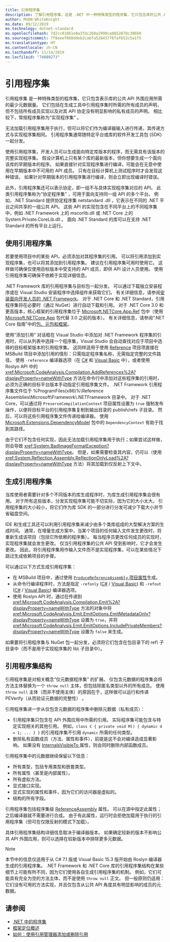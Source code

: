 ```yaml
---
title: 引用程序集
description: 了解引用程序集，这是 .NET 中一种特殊类型的程序集，它只包含库的公共 API 外围应用
author: MSDN-WhiteKnight
ms.date: 09/12/2019
ms.technology: dotnet-standard
ms.openlocfilehash: 7d2cc01861e8a3fdc260a2990ca0652878c386b0
ms.sourcegitcommit: 7f8eeef060ddeb2cabfa52843776faf652c5a1f5
ms.translationtype: HT
ms.contentlocale: zh-CN
ms.lasthandoff: 11/14/2019
ms.locfileid: "74089273"
---
```

# <a name="reference-assemblies"></a>引用程序集

引用程序集  是一种特殊类型的程序集，它只包含表示库的公共 API 外围应用所需的最少元数据量。 它们包括在生成工具中引用程序集时所需的所有成员的声明，但不包括所有成员实现以及对其 API 协定没有明显影响的私有成员的声明。 相比较下，常规程序集称为“实现程序集”  。

无法加载引用程序集用于执行，但可以将它们作为编译器输入进行传递，其传递方式与实现程序集相同。 引用程序集通常随特定平台或库的软件开发工具包 (SDK) 一起分发。

使用引用程序集，开发人员可以生成面向特定库版本的程序，而无需具有该版本的完整实现程序集。 假设计算机上只有某个库的最新版本，但你想要生成一个面向该库的早期版本的程序。 如果直接针对实现程序集进行编译，可能会在无意中使用在早期版本中不可用的 API 成员。 只有在目标计算机上测试程序时才会发现这种错误。 如果针对早期版本的引用程序集进行编译，则会立即出现编译时错误。

此外，引用程序集还可以表示协定，即一组不与具体实现程序集对应的 API。 此类引用程序集称为“协定程序集”  ，可用于面向支持同一组 API 的多个平台。 例如，.NET Standard 提供协定程序集 netstandard .dll  ，它表示在不同的 .NET 平台之间共享的一组公共 API。 这些 API 的实现包含在不同平台上的不同程序集中，例如 .NET Framework 上的 mscorlib.dll 或 .NET Core 上的 System.Private.CoreLib.dll   。 面向 .NET Standard 的库可以在支持 .NET Standard 的所有平台上运行。

## <a name="using-reference-assemblies"></a>使用引用程序集

若要使用项目中的某些 API，必须添加对其程序集的引用。 可以将引用添加到实现程序集，也可以将其添加到引用程序集。 建议在引用程序集可用时使用它。 这样做可确保仅使用目标版本中受支持的 API 成员，即供 API 设计人员使用。 使用引用程序集可确保不依赖于实现详细信息。

.NET Framework 库的引用程序集与目标包一起分发。 可以通过下载独立安装程序或在 Visual Studio 安装程序中选择组件来获取它们。 有关详细信息，请参阅[安装面向开发人员的 .NET Framework](../../framework/install/guide-for-developers.md)。 对于 .NET Core 和 .NET Standard，引用程序集将在必要时（通过 NuGet）进行自动下载和引用。 对于 .NET Core 3.0 和更高版本，核心框架的引用程序集位于 [Microsoft.NETCore.App.Ref](https://www.nuget.org/packages/Microsoft.NETCore.App.Ref) 包中（使用 [Microsoft.NETCore.App](https://www.nuget.org/packages/Microsoft.NETCore.App) 包代替 3.0 之前的版本）。 有关详细信息，请参阅“.NET Core 指南”中的[包、元包和框架](../../core/packages.md)。

使用“添加引用”  对话框在 Visual Studio 中添加对 .NET Framework 程序集的引用时，可以从列表中选择一个程序集，Visual Studio 会自动查找对应于项目中选择的目标框架版本的引用程序集。 这同样适用于使用 [Reference](/visualstudio/msbuild/common-msbuild-project-items#reference) 项目项直接在 MSBuild 项目中添加引用的情形：只需指定程序集名称，无需指定完整的文件路径。 使用 `-reference` 编译器选项（在 [C#](../../csharp/language-reference/compiler-options/reference-compiler-option.md) 和 [Visual Basic](../../visual-basic/reference/command-line-compiler/reference.md) 中），或者使用 Roslyn API 中的 <xref:Microsoft.CodeAnalysis.Compilation.AddReferences%2A?displayProperty=nameWithType> 方法在命令行中添加对这些程序集的引用时，必须为正确的目标平台版本手动指定引用程序集文件。 .NET Framework 引用程序集文件位于 %ProgramFiles(x86)%\\Reference Assemblies\\Microsoft\\Framework\\.NETFramework  目录中。 对于 .NET Core，可以通过将 `PreserveCompilationContext` 项目属性设置为 `true` 强制发布操作，以便将目标平台的引用程序集复制到输出目录的 publish/refs  子目录。 然后，可以将这些引用程序集文件传递给编译器。 使用 [Microsoft.Extensions.DependencyModel](https://www.nuget.org/packages/Microsoft.Extensions.DependencyModel/) 包中的 `DependencyContext` 有助于找到其路径。

由于它们不包含任何实现，因此无法加载引用程序集用于执行；如果尝试这样做，则会导致 <xref:System.BadImageFormatException?displayProperty=nameWithType>。 但是，如果需要检查其内容，仍可以（使用 <xref:System.Reflection.Assembly.ReflectionOnlyLoad%2A?displayProperty=nameWithType> 方法）将其加载到仅反射上下文中。

## <a name="generating-reference-assemblies"></a>生成引用程序集

当库使用者需要针对多个不同版本的库生成程序时，为库生成引用程序集会很有用。 对于所有这些版本，分发实现程序集可能不切实际，因为它的大小太大。 引用程序集的大小较小，将它们作为库 SDK 的一部分进行分发可减少下载大小并节省磁盘空间。

IDE 和生成工具还可以利用引用程序集来减少由多个类库组成的大型解决方案的生成时间。 通常，在增量生成方案中，当某个项目的任何输入文件发生更改时，将重新生成该项目（包括它所依赖的程序集）。 每当程序员更改任何成员的实现时，实现程序集就会发生更改。 仅当引用程序集的公共 API 受到影响时，它才会发生更改。 因此，将引用程序集用作输入文件而不是实现程序集，可以在某些情况下跳过生成依赖项目的步骤。

可以通过以下方式生成引用程序集：

- 在 MSBuild 项目中，通过使用 [`ProduceReferenceAssembly` 项目属性](/visualstudio/msbuild/common-msbuild-project-properties)生成。
- 从命令行编译程序时，方法是指定 `-refonly` ([C#](../../csharp/language-reference/compiler-options/refonly-compiler-option.md) / [Visual Basic](../../visual-basic/reference/command-line-compiler/refonly-compiler-option.md)) 和 `-refout` ([C#](../../csharp/language-reference/compiler-options/refout-compiler-option.md) / [Visual Basic](../../visual-basic/reference/command-line-compiler/refout-compiler-option.md)) 编译器选项。
- 使用 Roslyn API 时，通过在传递到 <xref:Microsoft.CodeAnalysis.Compilation.Emit%2A?displayProperty=nameWithType> 方法的对象中将 <xref:Microsoft.CodeAnalysis.Emit.EmitOptions.EmitMetadataOnly?displayProperty=nameWithType> 设置为 `true`，并将 <xref:Microsoft.CodeAnalysis.Emit.EmitOptions.IncludePrivateMembers?displayProperty=nameWithType> 设置为 `false` 来生成。

如果要将引用程序集与 NuGet 包一起分发，必须将它们包含在包目录下的 ref\\  子目录中（而不是用于实现程序集的 lib\\  子目录中）。

## <a name="reference-assemblies-structure"></a>引用程序集结构

引用程序集是对相关概念“仅元数据程序集”  的扩展。 仅包含元数据的程序集会将方法主体替换为一个 `throw null` 主体，但包括除匿名类型以外的所有成员。 使用 `throw null` 主体（而非不使用主体）的原因在于，这样做可以运行和传递 PEVerify（从而验证元数据的完整性）  。

引用程序集进一步从仅包含元数据的程序集中删除元数据（私有成员）：

- 引用程序集只包含在 API 外围应用中所需的引用。 实际程序集可能包含与特定实现相关的其他引用。 例如，`class C { private void M() { dynamic d = 1; ... } }` 的引用程序集不引用 `dynamic` 所需的任何类型。
- 删除私有函数成员（方法、属性和事件），前提是这不会对编译造成显著影响。 如果没有 [InternalsVisibleTo ](xref:System.Runtime.CompilerServices.InternalsVisibleToAttribute) 属性，则会同时删除内部函数成员。

引用程序集中的元数据继续保留以下信息：

- 所有类型，包括专用类型和嵌套类型。
- 所有属性（甚至是内部属性）。
- 所有虚拟方法。
- 显式接口实现。
- 显式实现的属性和事件，因为它们的访问器是虚拟的。
- 结构的所有字段。

引用程序集包括程序集级 [ReferenceAssembly](xref:System.Runtime.CompilerServices.ReferenceAssemblyAttribute) 属性。 可以在源中指定此属性；之后编译器就不需要进行合成。 由于有此属性，运行时会拒绝加载用于执行的引用程序集（但可在仅限反射的模式下加载）。

具体引用程序集结构详细信息取决于编译器版本。 如果确定较新的版本不影响公共 API 外围应用，则可以选择在较新版本中排除更多元数据。

> [!NOTE]
> 本节中的信息仅适用于从 C# 7.1 版或 Visual Basic 15.3 版开始由 Roslyn 编译器生成的引用程序集。 .NET Framework 和 .NET Core 库的引用程序集结构在某些细节上可能有所不同，因为它们使用各自生成引用程序集的机制。 例如，它们可能具有完全为空的方法主体，而不是使用 `throw null` 正文。 但一般原则仍适用：它们没有可用的方法实现，并且仅包含从公共 API 角度具有明显影响的成员的元数据。

## <a name="see-also"></a>请参阅

- [.NET 中的程序集](index.md)
- [框架定位概述](/visualstudio/ide/visual-studio-multi-targeting-overview)
- [如何：使用引用管理器添加或删除引用](/visualstudio/ide/how-to-add-or-remove-references-by-using-the-reference-manager)
